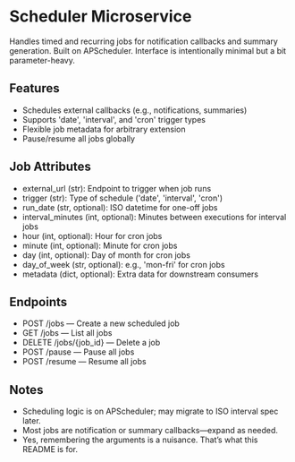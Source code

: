 # Scheduler Microservice

Handles timed and recurring jobs for notification callbacks and summary generation. Built on APScheduler. Interface is intentionally minimal but a bit parameter-heavy.

## Features

- Schedules external callbacks (e.g., notifications, summaries)
- Supports 'date', 'interval', and 'cron' trigger types
- Flexible job metadata for arbitrary extension
- Pause/resume all jobs globally

## Job Attributes

- external_url (str): Endpoint to trigger when job runs
- trigger (str): Type of schedule ('date', 'interval', 'cron')
- run_date (str, optional): ISO datetime for one-off jobs
- interval_minutes (int, optional): Minutes between executions for interval jobs
- hour (int, optional): Hour for cron jobs
- minute (int, optional): Minute for cron jobs
- day (int, optional): Day of month for cron jobs
- day_of_week (str, optional): e.g., 'mon-fri' for cron jobs
- metadata (dict, optional): Extra data for downstream consumers

## Endpoints

- POST /jobs — Create a new scheduled job
- GET /jobs — List all jobs
- DELETE /jobs/{job_id} — Delete a job
- POST /pause — Pause all jobs
- POST /resume — Resume all jobs

## Notes

- Scheduling logic is on APScheduler; may migrate to ISO interval spec later.
- Most jobs are notification or summary callbacks—expand as needed.
- Yes, remembering the arguments is a nuisance. That’s what this README is for.